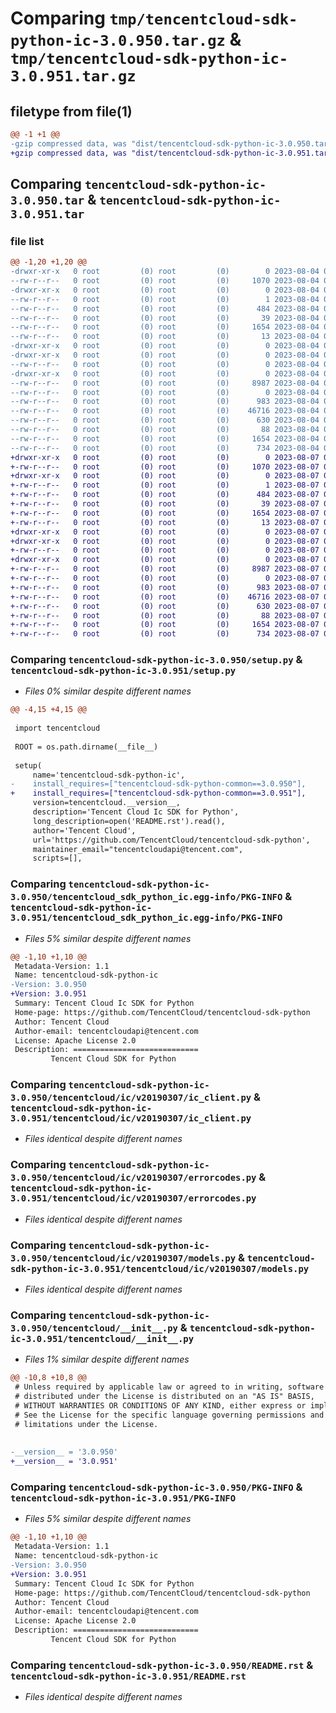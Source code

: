 # Comparing `tmp/tencentcloud-sdk-python-ic-3.0.950.tar.gz` & `tmp/tencentcloud-sdk-python-ic-3.0.951.tar.gz`

## filetype from file(1)

```diff
@@ -1 +1 @@
-gzip compressed data, was "dist/tencentcloud-sdk-python-ic-3.0.950.tar", last modified: Fri Aug  4 00:28:14 2023, max compression
+gzip compressed data, was "dist/tencentcloud-sdk-python-ic-3.0.951.tar", last modified: Mon Aug  7 00:27:55 2023, max compression
```

## Comparing `tencentcloud-sdk-python-ic-3.0.950.tar` & `tencentcloud-sdk-python-ic-3.0.951.tar`

### file list

```diff
@@ -1,20 +1,20 @@
-drwxr-xr-x   0 root         (0) root         (0)        0 2023-08-04 00:28:14.000000 tencentcloud-sdk-python-ic-3.0.950/
--rw-r--r--   0 root         (0) root         (0)     1070 2023-08-04 00:28:14.000000 tencentcloud-sdk-python-ic-3.0.950/setup.py
-drwxr-xr-x   0 root         (0) root         (0)        0 2023-08-04 00:28:14.000000 tencentcloud-sdk-python-ic-3.0.950/tencentcloud_sdk_python_ic.egg-info/
--rw-r--r--   0 root         (0) root         (0)        1 2023-08-04 00:28:14.000000 tencentcloud-sdk-python-ic-3.0.950/tencentcloud_sdk_python_ic.egg-info/dependency_links.txt
--rw-r--r--   0 root         (0) root         (0)      484 2023-08-04 00:28:14.000000 tencentcloud-sdk-python-ic-3.0.950/tencentcloud_sdk_python_ic.egg-info/SOURCES.txt
--rw-r--r--   0 root         (0) root         (0)       39 2023-08-04 00:28:14.000000 tencentcloud-sdk-python-ic-3.0.950/tencentcloud_sdk_python_ic.egg-info/requires.txt
--rw-r--r--   0 root         (0) root         (0)     1654 2023-08-04 00:28:14.000000 tencentcloud-sdk-python-ic-3.0.950/tencentcloud_sdk_python_ic.egg-info/PKG-INFO
--rw-r--r--   0 root         (0) root         (0)       13 2023-08-04 00:28:14.000000 tencentcloud-sdk-python-ic-3.0.950/tencentcloud_sdk_python_ic.egg-info/top_level.txt
-drwxr-xr-x   0 root         (0) root         (0)        0 2023-08-04 00:28:14.000000 tencentcloud-sdk-python-ic-3.0.950/tencentcloud/
-drwxr-xr-x   0 root         (0) root         (0)        0 2023-08-04 00:28:14.000000 tencentcloud-sdk-python-ic-3.0.950/tencentcloud/ic/
--rw-r--r--   0 root         (0) root         (0)        0 2023-08-04 00:28:14.000000 tencentcloud-sdk-python-ic-3.0.950/tencentcloud/ic/__init__.py
-drwxr-xr-x   0 root         (0) root         (0)        0 2023-08-04 00:28:14.000000 tencentcloud-sdk-python-ic-3.0.950/tencentcloud/ic/v20190307/
--rw-r--r--   0 root         (0) root         (0)     8987 2023-08-04 00:28:14.000000 tencentcloud-sdk-python-ic-3.0.950/tencentcloud/ic/v20190307/ic_client.py
--rw-r--r--   0 root         (0) root         (0)        0 2023-08-04 00:28:14.000000 tencentcloud-sdk-python-ic-3.0.950/tencentcloud/ic/v20190307/__init__.py
--rw-r--r--   0 root         (0) root         (0)      983 2023-08-04 00:28:14.000000 tencentcloud-sdk-python-ic-3.0.950/tencentcloud/ic/v20190307/errorcodes.py
--rw-r--r--   0 root         (0) root         (0)    46716 2023-08-04 00:28:14.000000 tencentcloud-sdk-python-ic-3.0.950/tencentcloud/ic/v20190307/models.py
--rw-r--r--   0 root         (0) root         (0)      630 2023-08-04 00:28:14.000000 tencentcloud-sdk-python-ic-3.0.950/tencentcloud/__init__.py
--rw-r--r--   0 root         (0) root         (0)       88 2023-08-04 00:28:14.000000 tencentcloud-sdk-python-ic-3.0.950/setup.cfg
--rw-r--r--   0 root         (0) root         (0)     1654 2023-08-04 00:28:14.000000 tencentcloud-sdk-python-ic-3.0.950/PKG-INFO
--rw-r--r--   0 root         (0) root         (0)      734 2023-08-04 00:28:14.000000 tencentcloud-sdk-python-ic-3.0.950/README.rst
+drwxr-xr-x   0 root         (0) root         (0)        0 2023-08-07 00:27:55.000000 tencentcloud-sdk-python-ic-3.0.951/
+-rw-r--r--   0 root         (0) root         (0)     1070 2023-08-07 00:27:55.000000 tencentcloud-sdk-python-ic-3.0.951/setup.py
+drwxr-xr-x   0 root         (0) root         (0)        0 2023-08-07 00:27:55.000000 tencentcloud-sdk-python-ic-3.0.951/tencentcloud_sdk_python_ic.egg-info/
+-rw-r--r--   0 root         (0) root         (0)        1 2023-08-07 00:27:55.000000 tencentcloud-sdk-python-ic-3.0.951/tencentcloud_sdk_python_ic.egg-info/dependency_links.txt
+-rw-r--r--   0 root         (0) root         (0)      484 2023-08-07 00:27:55.000000 tencentcloud-sdk-python-ic-3.0.951/tencentcloud_sdk_python_ic.egg-info/SOURCES.txt
+-rw-r--r--   0 root         (0) root         (0)       39 2023-08-07 00:27:55.000000 tencentcloud-sdk-python-ic-3.0.951/tencentcloud_sdk_python_ic.egg-info/requires.txt
+-rw-r--r--   0 root         (0) root         (0)     1654 2023-08-07 00:27:55.000000 tencentcloud-sdk-python-ic-3.0.951/tencentcloud_sdk_python_ic.egg-info/PKG-INFO
+-rw-r--r--   0 root         (0) root         (0)       13 2023-08-07 00:27:55.000000 tencentcloud-sdk-python-ic-3.0.951/tencentcloud_sdk_python_ic.egg-info/top_level.txt
+drwxr-xr-x   0 root         (0) root         (0)        0 2023-08-07 00:27:55.000000 tencentcloud-sdk-python-ic-3.0.951/tencentcloud/
+drwxr-xr-x   0 root         (0) root         (0)        0 2023-08-07 00:27:55.000000 tencentcloud-sdk-python-ic-3.0.951/tencentcloud/ic/
+-rw-r--r--   0 root         (0) root         (0)        0 2023-08-07 00:27:55.000000 tencentcloud-sdk-python-ic-3.0.951/tencentcloud/ic/__init__.py
+drwxr-xr-x   0 root         (0) root         (0)        0 2023-08-07 00:27:55.000000 tencentcloud-sdk-python-ic-3.0.951/tencentcloud/ic/v20190307/
+-rw-r--r--   0 root         (0) root         (0)     8987 2023-08-07 00:27:55.000000 tencentcloud-sdk-python-ic-3.0.951/tencentcloud/ic/v20190307/ic_client.py
+-rw-r--r--   0 root         (0) root         (0)        0 2023-08-07 00:27:55.000000 tencentcloud-sdk-python-ic-3.0.951/tencentcloud/ic/v20190307/__init__.py
+-rw-r--r--   0 root         (0) root         (0)      983 2023-08-07 00:27:55.000000 tencentcloud-sdk-python-ic-3.0.951/tencentcloud/ic/v20190307/errorcodes.py
+-rw-r--r--   0 root         (0) root         (0)    46716 2023-08-07 00:27:55.000000 tencentcloud-sdk-python-ic-3.0.951/tencentcloud/ic/v20190307/models.py
+-rw-r--r--   0 root         (0) root         (0)      630 2023-08-07 00:27:55.000000 tencentcloud-sdk-python-ic-3.0.951/tencentcloud/__init__.py
+-rw-r--r--   0 root         (0) root         (0)       88 2023-08-07 00:27:55.000000 tencentcloud-sdk-python-ic-3.0.951/setup.cfg
+-rw-r--r--   0 root         (0) root         (0)     1654 2023-08-07 00:27:55.000000 tencentcloud-sdk-python-ic-3.0.951/PKG-INFO
+-rw-r--r--   0 root         (0) root         (0)      734 2023-08-07 00:27:55.000000 tencentcloud-sdk-python-ic-3.0.951/README.rst
```

### Comparing `tencentcloud-sdk-python-ic-3.0.950/setup.py` & `tencentcloud-sdk-python-ic-3.0.951/setup.py`

 * *Files 0% similar despite different names*

```diff
@@ -4,15 +4,15 @@
 
 import tencentcloud
 
 ROOT = os.path.dirname(__file__)
 
 setup(
     name='tencentcloud-sdk-python-ic',
-    install_requires=["tencentcloud-sdk-python-common==3.0.950"],
+    install_requires=["tencentcloud-sdk-python-common==3.0.951"],
     version=tencentcloud.__version__,
     description='Tencent Cloud Ic SDK for Python',
     long_description=open('README.rst').read(),
     author='Tencent Cloud',
     url='https://github.com/TencentCloud/tencentcloud-sdk-python',
     maintainer_email="tencentcloudapi@tencent.com",
     scripts=[],
```

### Comparing `tencentcloud-sdk-python-ic-3.0.950/tencentcloud_sdk_python_ic.egg-info/PKG-INFO` & `tencentcloud-sdk-python-ic-3.0.951/tencentcloud_sdk_python_ic.egg-info/PKG-INFO`

 * *Files 5% similar despite different names*

```diff
@@ -1,10 +1,10 @@
 Metadata-Version: 1.1
 Name: tencentcloud-sdk-python-ic
-Version: 3.0.950
+Version: 3.0.951
 Summary: Tencent Cloud Ic SDK for Python
 Home-page: https://github.com/TencentCloud/tencentcloud-sdk-python
 Author: Tencent Cloud
 Author-email: tencentcloudapi@tencent.com
 License: Apache License 2.0
 Description: ============================
         Tencent Cloud SDK for Python
```

### Comparing `tencentcloud-sdk-python-ic-3.0.950/tencentcloud/ic/v20190307/ic_client.py` & `tencentcloud-sdk-python-ic-3.0.951/tencentcloud/ic/v20190307/ic_client.py`

 * *Files identical despite different names*

### Comparing `tencentcloud-sdk-python-ic-3.0.950/tencentcloud/ic/v20190307/errorcodes.py` & `tencentcloud-sdk-python-ic-3.0.951/tencentcloud/ic/v20190307/errorcodes.py`

 * *Files identical despite different names*

### Comparing `tencentcloud-sdk-python-ic-3.0.950/tencentcloud/ic/v20190307/models.py` & `tencentcloud-sdk-python-ic-3.0.951/tencentcloud/ic/v20190307/models.py`

 * *Files identical despite different names*

### Comparing `tencentcloud-sdk-python-ic-3.0.950/tencentcloud/__init__.py` & `tencentcloud-sdk-python-ic-3.0.951/tencentcloud/__init__.py`

 * *Files 1% similar despite different names*

```diff
@@ -10,8 +10,8 @@
 # Unless required by applicable law or agreed to in writing, software
 # distributed under the License is distributed on an "AS IS" BASIS,
 # WITHOUT WARRANTIES OR CONDITIONS OF ANY KIND, either express or implied.
 # See the License for the specific language governing permissions and
 # limitations under the License.
 
 
-__version__ = '3.0.950'
+__version__ = '3.0.951'
```

### Comparing `tencentcloud-sdk-python-ic-3.0.950/PKG-INFO` & `tencentcloud-sdk-python-ic-3.0.951/PKG-INFO`

 * *Files 5% similar despite different names*

```diff
@@ -1,10 +1,10 @@
 Metadata-Version: 1.1
 Name: tencentcloud-sdk-python-ic
-Version: 3.0.950
+Version: 3.0.951
 Summary: Tencent Cloud Ic SDK for Python
 Home-page: https://github.com/TencentCloud/tencentcloud-sdk-python
 Author: Tencent Cloud
 Author-email: tencentcloudapi@tencent.com
 License: Apache License 2.0
 Description: ============================
         Tencent Cloud SDK for Python
```

### Comparing `tencentcloud-sdk-python-ic-3.0.950/README.rst` & `tencentcloud-sdk-python-ic-3.0.951/README.rst`

 * *Files identical despite different names*

